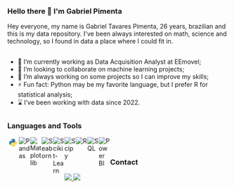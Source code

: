 ### Hello there 👋 I'm Gabriel Pimenta

Hey everyone, my name is Gabriel Tavares Pimenta, 26 years, brazilian and this is my data repository. I've been always interested on math, science and technology, so I found in data a place where I could fit in.

##

- 🌱 I’m currently working as Data Acquisition Analyst at EEmovel;
- 👯 I’m looking to collaborate on machine learning projects;
- 🤔 I’m always working on some projects so I can improve my skills;
- ⚡ Fun fact: Python may be my favorite language, but I prefer R for statistical analysis;
- ⌛  I've been working with data since 2022.

##
<h3> Languages and Tools </h3>
<img align="left" alt="Python" width="26px" src="https://raw.githubusercontent.com/github/explore/80688e429a7d4ef2fca1e82350fe8e3517d3494d/topics/python/python.png" />
<img align="left" alt="Pandas" width="26px" src="https://pandas.pydata.org/static/img/favicon_white.ico" />
<img align="left" alt="Matplotlib" width="26px" src="https://upload.wikimedia.org/wikipedia/commons/thumb/0/01/Created_with_Matplotlib-logo.svg/2048px-Created_with_Matplotlib-logo.svg.png" />
<img align="left" alt="Seaborn" width="26px" src="https://user-images.githubusercontent.com/315810/92161415-9e357100-edfe-11ea-917d-f9e33fd60741.png" />
<img align="left" alt="Scikit-Learn" width="26px" src="https://avatars-03.gitter.im/group/iv/4/57542cd7c43b8c60197770d2](https://upload.wikimedia.org/wikipedia/commons/thumb/0/05/Scikit_learn_logo_small.svg/2560px-Scikit_learn_logo_small.svg.png" />
<img align="left" alt="Scipy" width="26px" src="https://images.opencollective.com/scipy/c7e4afc/logo/256.png" />
<img align="left" alt="R" width="26px" src="https://cdn.iconscout.com/icon/free/png-256/r-5-283170.png" />
<img align="left" alt="SQL" width="26px" src="[https://logospng.org/download/mysql/mysql-256.png](https://cdn-icons-png.flaticon.com/512/9544/9544010.png)" />
<img align="left" alt="Power BI" width="26px" src="https://i0.wp.com/www.fourmoo.com/wp-content/uploads/2020/11/PowerBI.256x256.png?fit=256%2C256&ssl=1" />
<br>

##
<h3> Contact </h3>

<a href="https://wa.me/<5516991221330>" alt="WhatsApp" target="_blank">

<img src="https://img.shields.io/badge/-WhatsApp-25d366?style=flat-square&labelColor=25d366&logo=whatsapp&logoColor=white&link=https://wa.me/<SEUNUMERO>"/>

</a>

<a href="mailto:<gttpimenta@gmail.com>" alt="gmail" target="_blank">

<img src="https://img.shields.io/badge/-Gmail-FF0000?style=flat-square&labelColor=FF0000&logo=gmail&logoColor=white&link=mailto:<SEUEMAIL>" />

</a>
